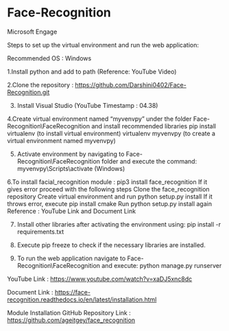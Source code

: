 # Face-Recognition
Microsoft Engage


Steps to set up the virtual environment and run the web application:

Recommended OS : Windows

1.Install python and add to path (Reference: YouTube Video)

2.Clone the repository : https://github.com/Darshini0402/Face-Recognition.git

3. Install Visual Studio (YouTube Timestamp : 04.38)

4.Create virtual environment named “myvenvpy”  under the folder Face-Recognition\FaceRecognition and install recommended libraries
	pip install virtualenv (to install virtual environment)
	virtualenv myvenvpy    (to create a virtual environment named myvenvpy)

5. Activate environment by navigating to Face-Recognition\FaceRecognition folder and execute the command:  myvenvpy\Scripts\activate (Windows) 

6.To install facial_recognition module : pip3 install face_recognition
	If it gives error proceed with the following steps
		Clone the face_recognition repository
		Create virtual environment and run python setup.py install
		If it throws error, execute  pip install cmake
		Run python setup.py install again
		Reference : YouTube Link and Document Link

7. Install other libraries after activating the environment using: pip install -r requirements.txt

8. Execute pip freeze to check if the necessary libraries are installed. 

9. To run the web application navigate to Face-Recognition\FaceRecognition and execute: python manage.py runserver

YouTube Link : https://www.youtube.com/watch?v=xaDJ5xnc8dc

Document Link : https://face-recognition.readthedocs.io/en/latest/installation.html

Module Installation GitHub Repository Link : https://github.com/ageitgey/face_recognition
